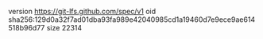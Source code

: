 version https://git-lfs.github.com/spec/v1
oid sha256:129d0a32f7ad01dba93fa989e42040985cd1a19460d7e9ece9ae614518b96d77
size 22314
